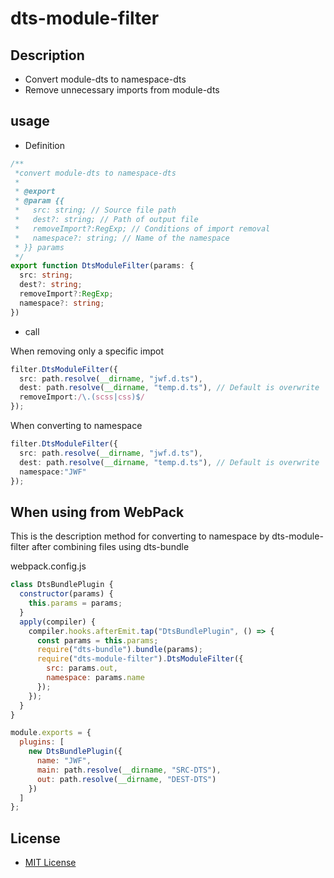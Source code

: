 # dts-module-filter

## Description

- Convert module-dts to namespace-dts
- Remove unnecessary imports from module-dts

## usage

- Definition
  
```.ts
/**
 *convert module-dts to namespace-dts
 *
 * @export
 * @param {{
 *   src: string; // Source file path
 *   dest?: string; // Path of output file
 *   removeImport?:RegExp; // Conditions of import removal
 *   namespace?: string; // Name of the namespace
 * }} params
 */
export function DtsModuleFilter(params: {
  src: string;
  dest?: string;
  removeImport?:RegExp;
  namespace?: string;
})
```

- call

When removing only a specific impot

```.ts
filter.DtsModuleFilter({
  src: path.resolve(__dirname, "jwf.d.ts"),
  dest: path.resolve(__dirname, "temp.d.ts"), // Default is overwrite
  removeImport:/\.(scss|css)$/
});
```

When converting to namespace

```.ts
filter.DtsModuleFilter({
  src: path.resolve(__dirname, "jwf.d.ts"),
  dest: path.resolve(__dirname, "temp.d.ts"), // Default is overwrite
  namespace:"JWF"
});
```

## When using from WebPack


This is the description method for converting to namespace by dts-module-filter after combining files using dts-bundle

webpack.config.js

```.js
class DtsBundlePlugin {
  constructor(params) {
    this.params = params;
  }
  apply(compiler) {
    compiler.hooks.afterEmit.tap("DtsBundlePlugin", () => {
      const params = this.params;
      require("dts-bundle").bundle(params);
      require("dts-module-filter").DtsModuleFilter({
        src: params.out,
        namespace: params.name
      });
    });
  }
}

module.exports = {
  plugins: [
    new DtsBundlePlugin({
      name: "JWF",
      main: path.resolve(__dirname, "SRC-DTS"),
      out: path.resolve(__dirname, "DEST-DTS")
    })
  ]
};
```

## License

- [MIT License](https://opensource.org/licenses/mit-license.php)  
